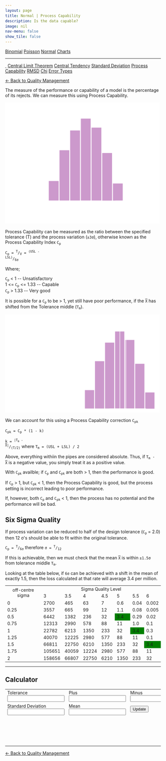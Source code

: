 ```yaml
---
layout: page
title: Normal | Process Capability
description: Is the data capable?
image: nil
nav-menu: false
show_tile: false
---
```


<a href="../binomial.html" class="button small">Binomial</a>
<a href="../poisson.html" class="button small">Poisson</a>
<a href="./" class="button special small">Normal</a>
<a href="../charts" class="button small">Charts</a>

<hr />

<a href="./" style="border-bottom: none;"><i class="icon fa-home">&nbsp;</i></a>
<a href="central-limit-theorem.html" class="button small">Central Limit Theorem</a>
<a href="central-tendency.html" class="button small">Central Tendency</a>
<a href="standard-deviation.html" class="button small">Standard Deviation</a>
<a href="process-capability.html" class="button special small">Process Capability</a>
<a href="rmsd.html" class="button small">RMSD</a>
<a href="chi.html" class="button small">Chi</a>
<a href="error-types.html" class="button small">Error Types</a>

<script src="/assets/js/spc.js"></script>
<script src="/assets/js/process-capability.js"></script>

<a href="/quality-management">&#x2190; Back to Quality Management</a>

The measure of the performance or capability of a model is the percentage of its rejects. We can measure this using Process Capability.

<img src="/assets/images/process-capability.png" width="500" />

Process Capability can be measured as the ratio between the specified tolerance (T) and the process variation (<code>&#xB1;3&sigma;</code>), otherwise known as the Process Capability Index <code>C<sub>p</sub></code>

<code>C<sub>p</sub> = <sup>T</sup>/<sub>V</sub> = <sup>(USL - LSL)</sup>/<sub>6&sigma;</sub></code>

Where;

<code>C<sub>p</sub></code> < 1 -- Unsatisfactory<br />
1 <= <code>C<sub>p</sub></code> <= 1.33 -- Capable<br />
<code>C<sub>p</sub></code> > 1.33 -- Very good

It is possible for a <code>C<sub>p</sub></code> to be > 1, yet still have poor performance, if the <code><span style="text-decoration: overline;">X</span></code> has shifted from the Tolerance middle (<code>T<sub>m</sub></code>).

<img src="/assets/images/process-capability-shift.png" width="500" />

We can account for this using a Process Capability correction <code>C<sub>pk</sub></code>

<code>C<sub>pk</sub> = C<sub>p</sub> * (1 - k)</code>

<code>k = <sup>|T<sub>m</sub> - <span style="text-decoration: overline;">X</span>|</sup>/<sub>(T/2)</sub></code> where <code>T<sub>m</sub> = (USL + LSL) / 2</code>

Above, everything withiin the pipes are considered absolute.  Thus, if <code>T<sub>m</sub> - <span style="text-decoration: overline;">X</span></code> is a negative value, you simply treat it as a positive value.

With <code>C<sub>pk</sub></code> availble; if <code>C<sub>p</sub></code> and <code>C<sub>pk</sub></code> are both > 1, then the performance is good.

If <code>C<sub>p</sub></code> > 1, but <code>C<sub>pk</sub></code> < 1, then the Process Capability is good, but the process setting is incorrect leading to poor performance.

If, however, both <code>C<sub>p</sub></code> and <code>C<sub>pk</sub></code> < 1, then the process has no potential and the performance will be bad.

## Six Sigma Quality

If process variation can be reduced to half of the design tolerance (<code>C<sub>p</sub></code> = 2.0) then 12 &sigma;'s should be able to fit within the original tolerance.

<code>C<sub>p</sub> = <sup>T</sup>/<sub>6&sigma;</sub></code> therefore <code>&sigma; = <sup>T</sup>/<sub>12</sub></code>

If this is achievable, then we must check that the mean <code><span style="text-decoration: overline;">X</span></code> is within <code>&#xB1;1.5&sigma;</code> from tolerance middle <code>T<sub>m</sub></code>.

Looking at the table below, if <code>6&sigma;</code> can be achieved with a shift in the mean of exactly 1.5, then the loss calculated at that rate will average 3.4 per million. 

<table>
  <tr>
    <td rowspan="2" width="150" style="text-align: center;">off-centre sigma</td>
    <td colspan="7" style="text-align: center;">Sigma Quality Level</td>
  </tr>
  <tr>
    <td>3</td>
    <td>3.5</td>
    <td>4</td>
    <td>4.5</td>
    <td>5</td>
    <td>5.5</td>
    <td>6</td>
  </tr>
  <tr>
    <td>0</td>
    <td>2700</td>
    <td>465</td>
    <td>63</td>
    <td>7</td>
    <td>0.6</td>
    <td>0.04</td>
    <td>0.002</td>
  </tr>
  <tr>
    <td>0.25</td>
    <td>3557</td>
    <td>665</td>
    <td>99</td>
    <td>12</td>
    <td>1.1</td>
    <td>0.08</td>
    <td>0.005</td>
  </tr>
  <tr>
    <td>0.5</td>
    <td>6442</td>
    <td>1382</td>
    <td>236</td>
    <td>32</td>
    <td style="background-color: green;">3.4</td>
    <td>0.29</td>
    <td>0.02</td>
  </tr>
  <tr>
    <td>0.75</td>
    <td>12313</td>
    <td>2990</td>
    <td>578</td>
    <td>88</td>
    <td>11</td>
    <td>1.0</td>
    <td>0.1</td>
  </tr>
  <tr>
    <td>1</td>
    <td>22782</td>
    <td>6213</td>
    <td>1350</td>
    <td>233</td>
    <td>32</td>
    <td style="background-color: green;">3.4</td>
    <td>0.3</td>
  </tr>
  <tr>
    <td>1.25</td>
    <td>40070</td>
    <td>12225</td>
    <td>2980</td>
    <td>577</td>
    <td>88</td>
    <td>11</td>
    <td>0.1</td>
  </tr>
  <tr>
    <td>1.5</td>
    <td>66811</td>
    <td>22750</td>
    <td>6210</td>
    <td>1350</td>
    <td>233</td>
    <td>32</td>
    <td style="background-color: green;">3.4</td>
  </tr>
  <tr>
    <td>1.75</td>
    <td>105651</td>
    <td>40059</td>
    <td>12224</td>
    <td>2980</td>
    <td>577</td>
    <td>88</td>
    <td>11</td>
  </tr>
  <tr>
    <td>2</td>
    <td>158656</td>
    <td>66807</td>
    <td>22750</td>
    <td>6210</td>
    <td>1350</td>
    <td>233</td>
    <td>32</td>
  </tr>
</table>

----

## Calculator

<table>
  <tr>
    <td colspan="2">
      Tolerance
      <input type="text" id="data-tolerance" />
    </td>
    <td colspan="2">
      Plus
      <input type="text" id="data-plus" />
    </td>
    <td colspan="2">
      Minus
      <input type="text" id="data-minus" />
    </td>
  </tr>
  <tr>
    <td colspan="2">
      Standard Deviation
      <input type="text" id="data-sd" />
    </td>
    <td colspan="2">
      Mean
      <input type="text" id="data-mean" />
    </td>
    <td colspan="2" style="max-width: 100px;">
      <button onclick="update();">Update</button>
    </td>
  </tr>
  <tr>
    <td colspan="6">
      <div style="min-height: 50px; max-width: 1400px; padding: 20px; overflow-x: scroll; display: flex; flex-wrap: no-wrap;">
        <div id="result" style="display: inline-block; flex: 0 0 auto;"></div>
      </div>
    </td>
  </tr>
</table>


<a href="/quality-management">&#x2190; Back to Quality Management</a>
